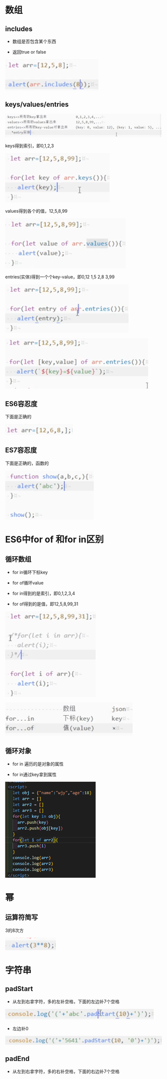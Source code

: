 # 数组

## includes

- 数组是否包含某个东西

- 返回true or false

![image-20201214131809479](images/image-20201214131809479.png)

## keys/values/entries

![image-20201214132636015](images/image-20201214132636015.png)

keys得到索引，即0,1,2,3

![image-20201214132747629](images/image-20201214132747629.png)

values得到各个的值，12,5,8,99

![image-20201214133045854](images/image-20201214133045854.png)

entries(实体)得到一个个key-value，即0,12   1,5   2,8    3,99

![image-20201214133129662](images/image-20201214133129662.png)

![image-20201214133243055](images/image-20201214133243055.png)

## ES6容忍度

下面是正确的

![image-20201214134221860](images/image-20201214134221860.png)

## ES7容忍度

下面是正确的，函数的

![image-20201214134359364](images/image-20201214134359364.png)



# ES6中for of 和for in区别

## 循环数组

- for in循环下标key
- for of循环value

- for in得到的是索引，即0,1,2,3,4

- for of得到的是值，即12,5,8,99,31

![image-20201214132107777](images/image-20201214132107777.png)

![image-20201214132510632](images/image-20201214132510632.png)

## 循环对象

- for in 遍历的是对象的属性

- for in通过key拿到属性

![image-20210410123012514](images/image-20210410123012514.png)



# 幂

## 运算符简写

3的8次方

![image-20201214133709020](images/image-20201214133709020.png)



# 字符串

## padStart

- 从左到右拿字符，多的左补空格，下面的左边补7个空格

![image-20201214133950021](images/image-20201214133950021.png)

- 左边补0

![image-20201214134059158](images/image-20201214134059158.png)

## padEnd

- 从左到右拿字符，多的右补空格，下面的右边补7个空格